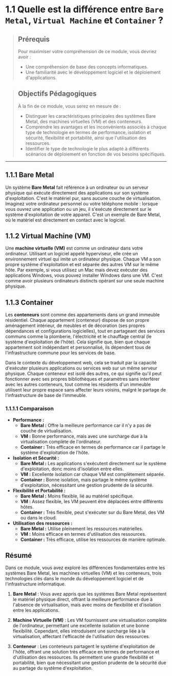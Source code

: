 # 1.1 Quelle est la différence entre `Bare Metal`, `Virtual Machine` et `Container` ?

<blockquote>
  <h2>Prérequis</h2>
  <p>Pour maximiser votre compréhension de ce module, vous devriez avoir :</p>
  <ul>
    <li>Une compréhension de base des concepts informatiques.</li>
    <li>Une familiarité avec le développement logiciel et le déploiement d'applications.</li>
  </ul>
</blockquote>

<blockquote>
  <h2>Objectifs Pédagogiques</h2>
  <p>À la fin de ce module, vous serez en mesure de :</p>
  <ul>
    <li>Distinguer les caractéristiques principales des systèmes Bare Metal, des machines virtuelles (VM) et des conteneurs.</li>
    <li>Comprendre les avantages et les inconvénients associés à chaque type de technologie en termes de performance, isolation et sécurité, flexibilité et portabilité, ainsi que l'utilisation des ressources.</li>
    <li>Identifier le type de technologie le plus adapté à différents scénarios de déploiement en fonction de vos besoins spécifiques.</li>
  </ul>
</blockquote>

---


## 1.1.1 Bare Metal
Un système **Bare Metal** fait référence à un ordinateur ou un serveur physique qui exécute directement des applications sur son système d'exploitation. C'est le matériel pur, sans aucune couche de virtualisation. Imaginez votre ordinateur personnel ou votre téléphone mobile : lorsque vous ouvrez une application ou un jeu, il s'exécute directement sur le système d'exploitation de votre appareil. C'est un exemple de Bare Metal, où le matériel est directement en contact avec le logiciel.

## 1.1.2 Virtual Machine (VM)
Une **machine virtuelle (VM)** est comme un ordinateur dans votre ordinateur. Utilisant un logiciel appelé hyperviseur, elle crée un environnement virtuel qui imite un ordinateur physique. Chaque VM a son propre système d'exploitation et est séparée des autres VM sur le même hôte. Par exemple, si vous utilisez un Mac mais devez exécuter des applications Windows, vous pouvez installer Windows dans une VM. C'est comme avoir plusieurs ordinateurs distincts opérant sur une seule machine physique.

## 1.1.3 Container
Les **conteneurs** sont comme des appartements dans un grand immeuble résidentiel. Chaque appartement (conteneur) dispose de son propre aménagement intérieur, de meubles et de décoration (ses propres dépendances et configurations logicielles), tout en partageant des services communs comme la plomberie, l'électricité et le chauffage central (le système d'exploitation de l'hôte). Cela signifie que, bien que chaque appartement soit indépendant et personnalisé, ils dépendent tous de l'infrastructure commune pour les services de base. 

Dans le contexte du développement web, cela se traduit par la capacité d'exécuter plusieurs applications ou services web sur un même serveur physique. Chaque conteneur est isolé des autres, ce qui signifie qu'il peut fonctionner avec ses propres bibliothèques et paramètres sans interférer avec les autres conteneurs, tout comme les résidents d'un immeuble utilisent leur propre espace sans affecter leurs voisins, malgré le partage de l'infrastructure de base de l'immeuble.

### 1.1.1.1 Comparaison
- **Performance :** 
  - **Bare Metal :** Offre la meilleure performance car il n'y a pas de couche de virtualisation.
  - **VM :** Bonne performance, mais avec une surcharge due à la virtualisation complète de l'ordinateur.
  - **Container :** Très efficace en termes de performance car il partage le système d'exploitation de l'hôte.
- **Isolation et Sécurité :**
  - **Bare Metal :** Les applications s'exécutent directement sur le système d'exploitation, donc moins d'isolation entre elles.
  - **VM :** Excellente isolation car chaque VM est complètement séparée.
  - **Container :** Bonne isolation, mais partage le même système d'exploitation, nécessitant une gestion prudente de la sécurité.
- **Flexibilité et Portabilité :**
  - **Bare Metal :** Moins flexible, lié au matériel spécifique.
  - **VM :** Assez flexible, les VM peuvent être déplacées entre différents hôtes.
  - **Container :** Très flexible, peut s'exécuter sur du Bare Metal, des VM ou dans le cloud.
- **Utilisation des ressources :**
  - **Bare Metal :** Utilise pleinement les ressources matérielles.
  - **VM :** Moins efficace en termes d'utilisation des ressources.
  - **Container :** Très efficace, utilise les ressources de manière optimale.
  


## Résumé

Dans ce module, vous avez exploré les différences fondamentales entre les systèmes Bare Metal, les machines virtuelles (VM) et les conteneurs, trois technologies clés dans le monde du développement logiciel et de l'infrastructure informatique.

1. **Bare Metal** : Vous avez appris que les systèmes Bare Metal représentent le matériel physique direct, offrant la meilleure performance due à l'absence de virtualisation, mais avec moins de flexibilité et d'isolation entre les applications.

2. **Machine Virtuelle (VM)** : Les VM fournissent une virtualisation complète de l'ordinateur, permettant une excellente isolation et une bonne flexibilité. Cependant, elles introduisent une surcharge liée à la virtualisation, affectant l'efficacité de l'utilisation des ressources.

3. **Conteneur** : Les conteneurs partagent le système d'exploitation de l'hôte, offrant une solution très efficace en termes de performance et d'utilisation des ressources. Ils permettent une grande flexibilité et portabilité, bien que nécessitant une gestion prudente de la sécurité due au partage du système d'exploitation.


